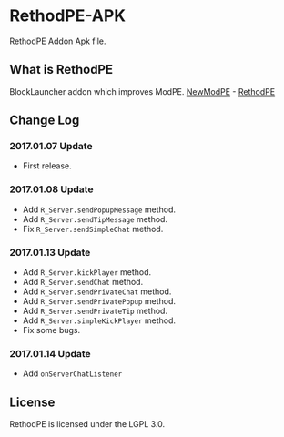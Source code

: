 # RethodPE-APK
RethodPE Addon Apk file.

## What is RethodPE
BlockLauncher addon which improves ModPE.
[NewModPE](https://github.com/ManDongI/NewModPE) - [RethodPE](https://github.com/ljuwon321/NewModPE)

## Change Log

### 2017.01.07 Update
- First release.

### 2017.01.08 Update
- Add `R_Server.sendPopupMessage` method.
- Add `R_Server.sendTipMessage` method.
- Fix `R_Server.sendSimpleChat` method.

### 2017.01.13 Update
- Add `R_Server.kickPlayer` method.
- Add `R_Server.sendChat` method.
- Add `R_Server.sendPrivateChat` method.
- Add `R_Server.sendPrivatePopup` method.
- Add `R_Server.sendPrivateTip` method.
- Add `R_Server.simpleKickPlayer` method.
- Fix some bugs.

### 2017.01.14 Update
- Add `onServerChatListener`

## License
RethodPE is licensed under the LGPL 3.0.
